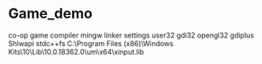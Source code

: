 # Game_demo
co-op game
compiler mingw
linker settings
  user32 gdi32 opengl32 gdiplus Shlwapi stdc++fs C:\Program Files (x86)\Windows Kits\10\Lib\10.0.18362.0\um\x64\xinput.lib
